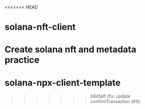 <<<<<<< HEAD
# solana-nft-client
Create solana nft and metadata practice
=======
# solana-npx-client-template
>>>>>>> b841aff (fix: update confirmTransaction (#1))
